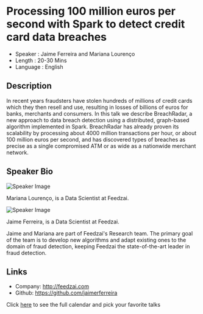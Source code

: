 Processing 100 million euros per second with Spark to detect credit card data breaches 
========================

* Speaker   : Jaime Ferreira and Mariana Lourenço
* Length    : 20-30 Mins
* Language  : English

Description
-----------

In recent years fraudsters have stolen hundreds of millions of credit cards which they then resell and use, resulting in losses of billions of euros for banks, merchants and consumers. In this talk we describe BreachRadar, a new approach to data breach detection using a distributed, graph-based algorithm implemented in Spark. BreachRadar has already proven its scalability by processing about 4000 million transactions per hour, or about 100 million euros per second, and has discovered types of breaches as precise as a single compromised ATM or as wide as a nationwide merchant network.

Speaker Bio
-----------

![Speaker Image](https://media.licdn.com/mpr/mpr/shrinknp_400_400/AAEAAQAAAAAAAARCAAAAJGFmODdiMWY3LTIyM2EtNDBmNC1iYzRhLTcxNmVhNGE3NTk2Yg.jpg)

Mariana Lourenço, is a Data Scientist at Feedzai.

![Speaker Image](https://media.licdn.com/mpr/mpr/shrinknp_400_400/p/4/005/076/14a/189d3a9.jpg)

Jaime Ferreira, is a Data Scientist at Feedzai.

Jaime and Mariana are part of Feedzai's Research team. The primary goal of the team is to develop new algorithms and adapt existing ones to the domain of fraud detection, keeping Feedzai the state-of-the-art leader in fraud detection.

Links
-----

* Company: http://feedzai.com
* Github: https://github.com/jaimerferreira

Click [here][1] to see the full calendar and pick your favorite talks

[1]: https://pixels.camp/schedule/
